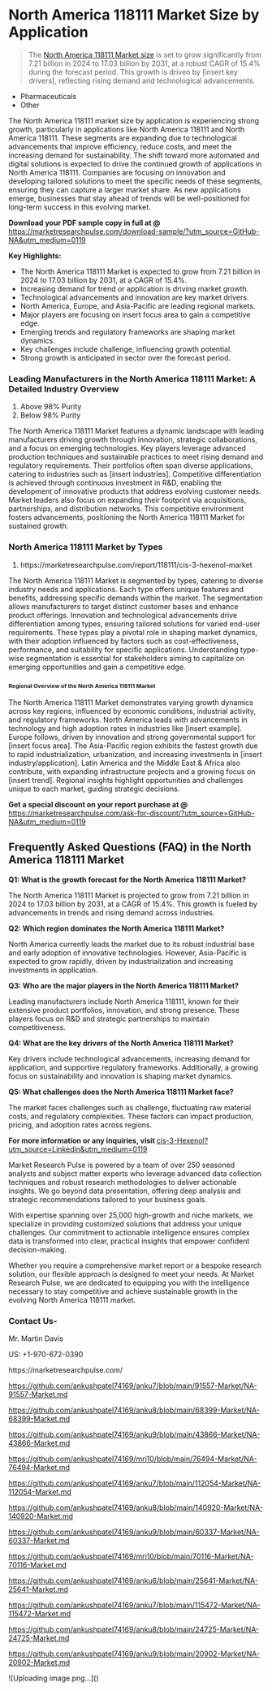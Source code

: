 <h1>North America 118111 Market&nbsp;Size by Application</h1><blockquote><p>The <a href="https://marketresearchpulse.com/download-sample/?utm_source=GitHub-NA&amp;utm_medium=0119">North America 118111 Market size</a> is set to grow significantly from 7.21 billion in 2024 to 17.03 billion by 2031, at a robust CAGR of 15.4% during the forecast period. This growth is driven by [insert key drivers], reflecting rising demand and technological advancements.</p></blockquote><ul><li>Pharmaceuticals<li> Other</li></ul><p>The North America 118111 market size by application is experiencing strong growth, particularly in applications like North America 118111 and North America 118111. These segments are expanding due to technological advancements that improve efficiency, reduce costs, and meet the increasing demand for sustainability. The shift toward more automated and digital solutions is expected to drive the continued growth of applications in North America 118111. Companies are focusing on innovation and developing tailored solutions to meet the specific needs of these segments, ensuring they can capture a larger market share. As new applications emerge, businesses that stay ahead of trends will be well-positioned for long-term success in this evolving market.</p><p><strong>Download your PDF sample copy in full at @ </strong><a href="https://marketresearchpulse.com/download-sample/?utm_source=GitHub-NA&amp;utm_medium=0119">https://marketresearchpulse.com/download-sample/?utm_source=GitHub-NA&amp;utm_medium=0119</a></p><p><strong>Key Highlights: </strong></p><ul><li>The North America 118111 Market is expected to grow from 7.21 billion in 2024 to 17.03 billion by 2031, at a CAGR of 15.4%.</li><li>Increasing demand for trend or application is driving market growth.</li><li>Technological advancements and innovation are key market drivers.</li><li>North America, Europe, and Asia-Pacific are leading regional markets.</li><li>Major players are focusing on insert focus area to gain a competitive edge.</li><li>Emerging trends and regulatory frameworks are shaping market dynamics.</li><li>Key challenges include challenge, influencing growth potential.</li><li>Strong growth is anticipated in sector over the forecast period.</li></ul><h3>Leading Manufacturers in the North America 118111 Market: A Detailed Industry Overview</h3><ol><li>Above 98% Purity<li> Below 98% Purity</li></ol><div class="flex max-w-full flex-col flex-grow"><div class="min-h-8 text-message flex w-full flex-col items-end gap-2 whitespace-normal break-words [.text-message+&amp;]:mt-5" dir="auto" data-message-author-role="assistant" data-message-id="fd8432e4-4910-450d-b182-61b7bfb0a01f" data-message-model-slug="gpt-4o"><div class="flex w-full flex-col gap-1 empty:hidden first:pt-[3px]"><div class="markdown prose w-full break-words dark:prose-invert light"><p>The North America 118111 Market features a dynamic landscape with leading manufacturers driving growth through innovation, strategic collaborations, and a focus on emerging technologies. Key players leverage advanced production techniques and sustainable practices to meet rising demand and regulatory requirements. Their portfolios often span diverse applications, catering to industries such as [insert industries]. Competitive differentiation is achieved through continuous investment in R&amp;D, enabling the development of innovative products that address evolving customer needs. Market leaders also focus on expanding their footprint via acquisitions, partnerships, and distribution networks. This competitive environment fosters advancements, positioning the North America 118111 Market for sustained growth.</p></div></div></div></div><h3>North America 118111 Market by Types</h3><ol><li>https://marketresearchpulse.com/report/118111/cis-3-hexenol-market</li></ol><div class="flex max-w-full flex-col flex-grow"><div class="min-h-8 text-message flex w-full flex-col items-end gap-2 whitespace-normal break-words [.text-message+&amp;]:mt-5" dir="auto" data-message-author-role="assistant" data-message-id="084470be-0bb7-4664-bddf-5156b4f41249" data-message-model-slug="gpt-4o-mini"><div class="flex w-full flex-col gap-1 empty:hidden first:pt-[3px]"><div class="markdown prose w-full break-words dark:prose-invert light"><p>The North America 118111 Market is segmented by types, catering to diverse industry needs and applications. Each type offers unique features and benefits, addressing specific demands within the market. The segmentation allows manufacturers to target distinct customer bases and enhance product offerings. Innovation and technological advancements drive differentiation among types, ensuring tailored solutions for varied end-user requirements. These types play a pivotal role in shaping market dynamics, with their adoption influenced by factors such as cost-effectiveness, performance, and suitability for specific applications. Understanding type-wise segmentation is essential for stakeholders aiming to capitalize on emerging opportunities and gain a competitive edge.</p></div></div></div></div><h3><span style="font-size: 11px;">Regional Overview of the North America 118111 Market</span></h3><div class="flex max-w-full flex-col flex-grow"><div class="min-h-8 text-message flex w-full flex-col items-end gap-2 whitespace-normal break-words [.text-message+&amp;]:mt-5" dir="auto" data-message-author-role="assistant" data-message-id="e9038762-ce64-4e30-91c9-9bd413514231" data-message-model-slug="gpt-4o-mini"><div class="flex w-full flex-col gap-1 empty:hidden first:pt-[3px]"><div class="markdown prose w-full break-words dark:prose-invert light"><p>The North America 118111 Market demonstrates varying growth dynamics across key regions, influenced by economic conditions, industrial activity, and regulatory frameworks. North America leads with advancements in technology and high adoption rates in industries like [insert example]. Europe follows, driven by innovation and strong governmental support for [insert focus area]. The Asia-Pacific region exhibits the fastest growth due to rapid industrialization, urbanization, and increasing investments in [insert industry/application]. Latin America and the Middle East &amp; Africa also contribute, with expanding infrastructure projects and a growing focus on [insert trend]. Regional insights highlight opportunities and challenges unique to each market, guiding strategic decisions.</p></div></div></div></div><p><strong>Get a special discount on your report purchase at @ </strong><a href="https://marketresearchpulse.com/ask-for-discount/?utm_source=GitHub-NA&amp;utm_medium=0119">https://marketresearchpulse.com/ask-for-discount/?utm_source=GitHub-NA&amp;utm_medium=0119</a></p><h2>Frequently Asked Questions (FAQ) in the North America 118111 Market</h2><p><strong>Q1: What is the growth forecast for the North America 118111 Market?</strong></p><p>The North America 118111 Market is projected to grow from 7.21 billion in 2024 to 17.03 billion by 2031, at a CAGR of 15.4%. This growth is fueled by advancements in trends and rising demand across industries.</p><p><strong>Q2: Which region dominates the North America 118111 Market?</strong></p><p>North America currently leads the market due to its robust industrial base and early adoption of innovative technologies. However, Asia-Pacific is expected to grow rapidly, driven by industrialization and increasing investments in application.</p><p><strong>Q3: Who are the major players in the North America 118111 Market?</strong></p><p>Leading manufacturers include North America 118111, known for their extensive product portfolios, innovation, and strong presence. These players focus on R&amp;D and strategic partnerships to maintain competitiveness.</p><p><strong>Q4: What are the key drivers of the North America 118111 Market?</strong></p><p>Key drivers include technological advancements, increasing demand for application, and supportive regulatory frameworks. Additionally, a growing focus on sustainability and innovation is shaping market dynamics.</p><p><strong>Q5: What challenges does the North America 118111 Market face?</strong></p><p>The market faces challenges such as challenge, fluctuating raw material costs, and regulatory complexities. These factors can impact production, pricing, and adoption rates across regions.</p><p><strong>For more information or any inquiries, visit&nbsp;</strong><a href="cis-3-Hexenol?utm_source=Linkedin&utm_medium=0119">cis-3-Hexenol?utm_source=Linkedin&utm_medium=0119</a></p><p>Market Research Pulse is powered by a team of over 250 seasoned analysts and subject matter experts who leverage advanced data collection techniques and robust research methodologies to deliver actionable insights. We go beyond data presentation, offering deep analysis and strategic recommendations tailored to your business goals.</p><p>With expertise spanning over 25,000 high-growth and niche markets, we specialize in providing customized solutions that address your unique challenges. Our commitment to actionable intelligence ensures complex data is transformed into clear, practical insights that empower confident decision-making.</p><p>Whether you require a comprehensive market report or a bespoke research solution, our flexible approach is designed to meet your needs. At Market Research Pulse, we are dedicated to equipping you with the intelligence necessary to stay competitive and achieve sustainable growth in the evolving North America 118111 market.</p><h3><strong>Contact Us-</strong></h3><p>Mr. Martin Davis</p><p>US: +1-970-672-0390</p><p>https://marketresearchpulse.com/</p><p><a href="https://github.com/ankushpatel74169/anku7/blob/main/91557-Market/NA-91557-Market.md">https://github.com/ankushpatel74169/anku7/blob/main/91557-Market/NA-91557-Market.md</a></p><p><a href="https://github.com/ankushpatel74169/anku8/blob/main/68399-Market/NA-68399-Market.md">https://github.com/ankushpatel74169/anku8/blob/main/68399-Market/NA-68399-Market.md</a></p><p><a href="https://github.com/ankushpatel74169/anku9/blob/main/43866-Market/NA-43866-Market.md">https://github.com/ankushpatel74169/anku9/blob/main/43866-Market/NA-43866-Market.md</a></p><p><a href="https://github.com/ankushpatel74169/mri10/blob/main/76494-Market/NA-76494-Market.md">https://github.com/ankushpatel74169/mri10/blob/main/76494-Market/NA-76494-Market.md</a></p><p><a href="https://github.com/ankushpatel74169/anku7/blob/main/112054-Market/NA-112054-Market.md">https://github.com/ankushpatel74169/anku7/blob/main/112054-Market/NA-112054-Market.md</a></p><p><a href="https://github.com/ankushpatel74169/anku8/blob/main/140920-Market/NA-140920-Market.md">https://github.com/ankushpatel74169/anku8/blob/main/140920-Market/NA-140920-Market.md</a></p><p><a href="https://github.com/ankushpatel74169/anku9/blob/main/60337-Market/NA-60337-Market.md">https://github.com/ankushpatel74169/anku9/blob/main/60337-Market/NA-60337-Market.md</a></p><p><a href="https://github.com/ankushpatel74169/mri10/blob/main/70116-Market/NA-70116-Market.md">https://github.com/ankushpatel74169/mri10/blob/main/70116-Market/NA-70116-Market.md</a></p><p><a href="https://github.com/ankushpatel74169/anku6/blob/main/25641-Market/NA-25641-Market.md">https://github.com/ankushpatel74169/anku6/blob/main/25641-Market/NA-25641-Market.md</a></p><p><a href="https://github.com/ankushpatel74169/anku7/blob/main/115472-Market/NA-115472-Market.md">https://github.com/ankushpatel74169/anku7/blob/main/115472-Market/NA-115472-Market.md</a></p><p><a href="https://github.com/ankushpatel74169/anku8/blob/main/24725-Market/NA-24725-Market.md">https://github.com/ankushpatel74169/anku8/blob/main/24725-Market/NA-24725-Market.md</a></p><p><a href="https://github.com/ankushpatel74169/anku9/blob/main/20902-Market/NA-20902-Market.md">https://github.com/ankushpatel74169/anku9/blob/main/20902-Market/NA-20902-Market.md</a></p>
![Uploading image.png…]()
